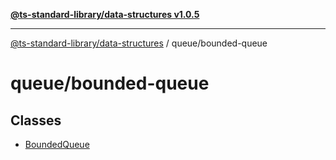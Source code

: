 [**@ts-standard-library/data-structures v1.0.5**](../../README.md)

***

[@ts-standard-library/data-structures](../../modules.md) / queue/bounded-queue

# queue/bounded-queue

## Classes

- [BoundedQueue](classes/BoundedQueue.md)
